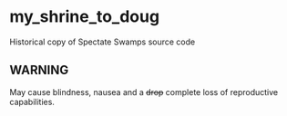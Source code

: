 # my_shrine_to_doug
Historical copy of Spectate Swamps source code

## WARNING
May cause blindness, nausea and a ~~drop~~ complete loss of reproductive capabilities.
